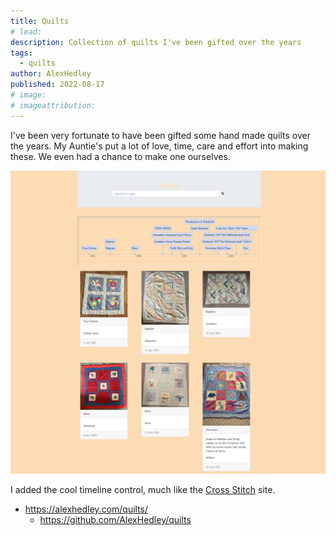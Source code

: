 ```yaml
---
title: Quilts
# lead:
description: Collection of quilts I've been gifted over the years
tags:
  - quilts
author: AlexHedley
published: 2022-08-17
# image:
# imageattribution:
---
```


I've been very fortunate to have been gifted some hand made quilts over the years. My Auntie's put a lot of love, time, care and effort into making these. We even had a chance to make one ourselves.

![Quilts](images/website/quilts.png "Quilts")
<!-- ![Quilts](images/website/quilts_.png "Quilts") -->
<!-- ![Quilts](images/website/quilts__.png "Quilts") -->

I added the cool timeline control, much like the [Cross Stitch](cross-stitch) site.

- https://alexhedley.com/quilts/
  - https://github.com/AlexHedley/quilts
